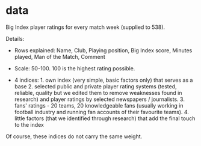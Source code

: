 data
====

Big Index player ratings for every match week (supplied to 538). 

Details:

- Rows explained: Name, Club, Playing position, Big Index score, Minutes played, Man of the Match, Comment

- Scale: 50-100. 100 is the highest rating possible.

- 4 indices:
      1. own index (very simple, basic factors only) that serves as a base
      2. selected public and private player rating systems (tested, reliable, quality but we edited them to remove weaknesses found in research) and player ratings by selected newspapers / journalists. 
      3. fans' ratings - 20 teams, 20 knowledgeable fans (usually working in football industry and running fan accounts of their favourite teams).
      4. little factors (that we identified through research) that add the final touch to the index 


Of course, these indices do not carry the same weight.
